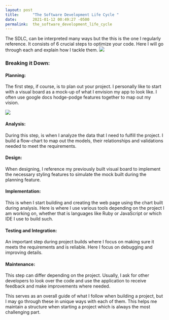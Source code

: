 ```yaml
---
layout: post
title:      "The Software Development Life Cycle "
date:       2021-01-12 00:49:27 -0500
permalink:  the_software_development_life_cycle
---
```


 
The SDLC, can be interpreted many ways but the this is the one I regularly reference. It consists of 6 crucial steps to optimize your code. Here I will go through each and explain how I tackle them.
![](https://g83jp346tayu3vege2q0y5tb-wpengine.netdna-ssl.com/wp-content/uploads/2016/03/627x627-SftwareDev-Feature-HUSS.jpg)

### Breaking it Down:

#### Planning:
The first step, if course, is to plan out your project. I personally like to start with a visual board as a mock-up of what I envision my app to look like. I often use google docs hodge-podge features together to map out my vision. 

![](https://scontent.ftpa1-2.fna.fbcdn.net/v/t1.0-9/s960x960/138578994_1772556336247649_4391675852709062877_o.jpg?_nc_cat=100&ccb=2&_nc_sid=730e14&_nc_ohc=omzJTnaUh74AX-1PzhI&_nc_ht=scontent.ftpa1-2.fna&tp=7&oh=bec275f86adf5f91d284b769bd50f37c&oe=60225BCB)

#### Analysis:
During this step, is when I analyze the data that I need to fulfill the project. I build a flow-chart to map out the models, their relationships and validations needed to meet the requirements. 

#### Design: 
When designing, I reference my previously built visual board to implement the necessary styling features to simulate the mock built during the planning feature.

#### Implementation:
This is when I start building and creating the web page using the chart built during analysis. Here is where I use various tools depending on the project I am working on, whether that is languages like Ruby or JavaScript or which IDE I use to build such. 

#### Testing and Integration:
An important step during project builds where I focus on making sure it meets the requirements and is reliable. Here I focus on debugging and improving details. 

#### Maintenance:
This step can differ depending on the project. Usually, I ask for other developers to look over the code and use the application to receive feedback and make improvements where needed. 

This serves as an overall guide of what I follow when building a project, but I may go through these in unique ways with each of them. This helps me maintain a structure when starting a project which is always the most challenging part. 


